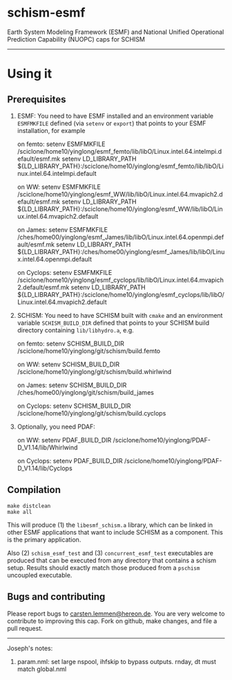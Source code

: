 # schism-esmf
Earth System Modeling Framework (ESMF) and National Unified Operational Prediction Capability (NUOPC) caps for SCHISM

-------------------------------------------------------

# Using it

## Prerequisites

1. ESMF: You need to have ESMF installed and an environment variable
   `ESMFMKFILE` defined (via `setenv` or `export`) that points to your ESMF
   installation, for example

    on femto: 
      setenv ESMFMKFILE /sciclone/home10/yinglong/esmf_femto/lib/libO/Linux.intel.64.intelmpi.default/esmf.mk
      setenv LD_LIBRARY_PATH ${LD_LIBRARY_PATH}:/sciclone/home10/yinglong/esmf_femto/lib/libO/Linux.intel.64.intelmpi.default

    on WW: 
      setenv ESMFMKFILE /sciclone/home10/yinglong/esmf_WW/lib/libO/Linux.intel.64.mvapich2.default/esmf.mk
      setenv LD_LIBRARY_PATH ${LD_LIBRARY_PATH}:/sciclone/home10/yinglong/esmf_WW/lib/libO/Linux.intel.64.mvapich2.default

    on James:
      setenv ESMFMKFILE /ches/home00/yinglong/esmf_James/lib/libO/Linux.intel.64.openmpi.default/esmf.mk
      setenv LD_LIBRARY_PATH ${LD_LIBRARY_PATH}:/ches/home00/yinglong/esmf_James/lib/libO/Linux.intel.64.openmpi.default

    on Cyclops:
      setenv ESMFMKFILE /sciclone/home10/yinglong/esmf_cyclops/lib/libO/Linux.intel.64.mvapich2.default/esmf.mk
      setenv LD_LIBRARY_PATH ${LD_LIBRARY_PATH}:/sciclone/home10/yinglong/esmf_cyclops/lib/libO/Linux.intel.64.mvapich2.default

2. SCHISM: You need to have SCHISM built with `cmake` and an environment
   variable `SCHISM_BUILD_DIR` defined that points to your SCHISM build
   directory containing `lib/libhydro.a`, e.g.

    on femto:
      setenv SCHISM_BUILD_DIR /sciclone/home10/yinglong/git/schism/build.femto

    on WW:
      setenv SCHISM_BUILD_DIR /sciclone/home10/yinglong/git/schism/build.whirlwind

    on James:
      setenv SCHISM_BUILD_DIR /ches/home00/yinglong/git/schism/build_james

    on Cyclops:
      setenv SCHISM_BUILD_DIR /sciclone/home10/yinglong/git/schism/build.cyclops

3. Optionally, you need PDAF:

   on WW:
      setenv PDAF_BUILD_DIR /sciclone/home10/yinglong/PDAF-D_V1.14/lib/Whirlwind

   on Cyclops:
      setenv PDAF_BUILD_DIR /sciclone/home10/yinglong/PDAF-D_V1.14/lib/Cyclops

## Compilation

    make distclean
    make all

This will produce (1) the `libesmf_schism.a` library, which can be linked in
other ESMF applications that want to include SCHISM as a component.  This is
the primary application.

Also (2) `schism_esmf_test` and (3) `concurrent_esmf_test` executables are produced
that can be executed from any directory that contains a schism setup.  Results
should exactly match those produced from a `pschism` uncoupled executable.

## Bugs and contributing

Please report bugs to <carsten.lemmen@hereon.de>.  You are very welcome to contribute
to improving this cap. Fork on github, make changes, and file a pull request.

---------------------------------------------------------------------------------
Joseph's notes:
1) param.nml: set large nspool, ihfskip to bypass outputs. rnday, dt must match global.nml 
